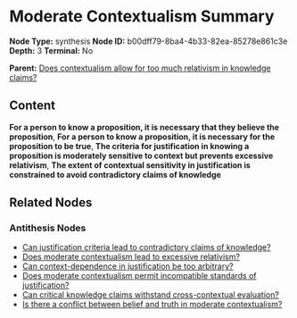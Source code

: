 # Moderate Contextualism Summary

**Node Type:** synthesis
**Node ID:** b00dff79-8ba4-4b33-82ea-85278e861c3e
**Depth:** 3
**Terminal:** No

**Parent:** [Does contextualism allow for too much relativism in knowledge claims?](does-contextualism-allow-for-too-much-relativism-in-knowledge-claims-antithesis-62ca64e2-2e1c-4213-a692-76e2f3edb21f.md)

## Content

**For a person to know a proposition, it is necessary that they believe the proposition**, **For a person to know a proposition, it is necessary for the proposition to be true**, **The criteria for justification in knowing a proposition is moderately sensitive to context but prevents excessive relativism**, **The extent of contextual sensitivity in justification is constrained to avoid contradictory claims of knowledge**

## Related Nodes

### Antithesis Nodes

- [Can justification criteria lead to contradictory claims of knowledge?](can-justification-criteria-lead-to-contradictory-claims-of-knowledge-antithesis-11cd7d94-709f-4424-a251-a7769c03f274.md)
- [Does moderate contextualism lead to excessive relativism?](does-moderate-contextualism-lead-to-excessive-relativism-antithesis-c4305956-d30d-4a1f-8d16-e1ae16e20aab.md)
- [Can context-dependence in justification be too arbitrary?](can-context-dependence-in-justification-be-too-arbitrary-antithesis-a2e403f0-5100-4e9e-9343-d65cb30f17fc.md)
- [Does moderate contextualism permit incompatible standards of justification?](does-moderate-contextualism-permit-incompatible-standards-of-justification-antithesis-92ad07ff-e0f8-4c6e-aba3-186d1ccfaec0.md)
- [Can critical knowledge claims withstand cross-contextual evaluation?](can-critical-knowledge-claims-withstand-cross-contextual-evaluation-antithesis-f09586d2-c709-47fb-8ada-958a9519dd6b.md)
- [Is there a conflict between belief and truth in moderate contextualism?](is-there-a-conflict-between-belief-and-truth-in-moderate-contextualism-antithesis-3dc9e61e-fab6-4015-9ebf-60a3fc1f18f9.md)

